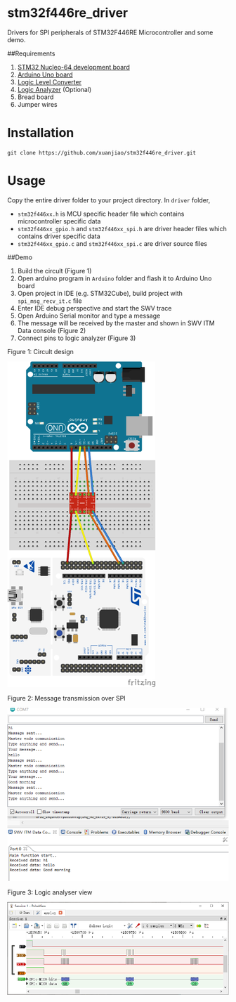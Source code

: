 # stm32f446re_driver

Drivers for SPI peripherals of STM32F446RE Microcontroller and some demo.

##Requirements

1.	[STM32 Nucleo-64 development board](https://www.st.com/en/evaluation-tools/nucleo-f446re.html)
2.	[Arduino Uno board](https://store.arduino.cc/arduino-uno-rev3)
4.	[Logic Level Converter](https://www.sparkfun.com/products/12009)
5.	[Logic Analyzer](https://www.amazon.de/gp/product/B01MUFRHQ2/ref=ppx_yo_dt_b_asin_title_o00_s00?ie=UTF8&th=1) (Optional)
6.	Bread board
7.	Jumper wires


# Installation

`git clone https://github.com/xuanjiao/stm32f446re_driver.git`

# Usage

Copy the entire driver folder to your project directory. In `driver` folder,

- `stm32f446xx.h` is MCU specific header file which contains microcontroller specific data
-  `stm32f446xx_gpio.h` and `stm32f446xx_spi.h` are driver header files which contains driver specific data 
-  `stm32f446xx_gpio.c` and `stm32f446xx_spi.c` are driver source files

##Demo
1. Build the circult (Figure 1)
1. Open arduino program in `Arduino` folder and flash it to Arduino Uno board 
2. Open project in IDE (e.g. STM32Cube), build project with `spi_msg_recv_it.c` file
3. Enter IDE debug perspective and start the SWV trace 
4. Open Arduino Serial monitor and type a message
5. The message will be received by the master and shown in SWV ITM Data console (Figure 2)
6. Connect pins to logic analyzer (Figure 3)

Figure 1: Circult design

![circult](./Img/spi_bb.png)

Figure 2: Message transmission over SPI

![Message](./Img/SPI_Message.png)


Figure 3: Logic analyser view

![logic](./Img/SPI_LogicAnalyzer.png)



